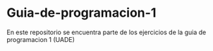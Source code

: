 # Guia-de-programacion-1

En este repositorio se encuentra parte de los ejercicios de la guia de programacion 1 (UADE)

